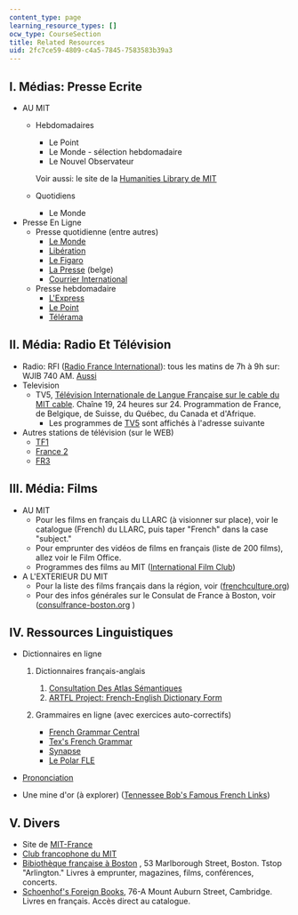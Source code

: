 ```yaml
---
content_type: page
learning_resource_types: []
ocw_type: CourseSection
title: Related Resources
uid: 2fc7ce59-4809-c4a5-7845-7583583b39a3
---
```


I. Médias: Presse Ecrite
------------------------

*   AU MIT
    *   Hebdomadaires
        
        *   Le Point
        *   Le Monde - sélection hebdomadaire
        *   Le Nouvel Observateur
        
        Voir aussi: le site de la [Humanities Library de MIT](http://libraries.mit.edu/news/category/subject-areas/humanities/)
        
    *   Quotidiens
        *   Le Monde
*   Presse En Ligne
    *   Presse quotidienne (entre autres)
        *   [Le Monde](http://www.lemonde.fr/)
        *   [Libération](http://www.liberation.com/)
        *   [Le Figaro](http://www.lefigaro.fr/)
        *   [La Presse](http://www.jfb.be/) (belge)
        *   [Courrier International](http://pmb.cereq.fr/index.php?lvl=notice_display&id=187)
    *   Presse hebdomadaire
        *   [L'Express](http://www.lexpress.fr/Express/)
        *   [Le Point](http://www.lepoint.fr/)
        *   [Télérama](http://www.telerama.fr/)

II. Média: Radio Et Télévision
------------------------------

*   Radio: RFI ([Radio France International](http://www.rfi.fr/)): tous les matins de 7h à 9h sur: WJIB 740 AM. [Aussi](http://www.rfi.fr/)
*   Television
    *   TV5, [Télévision Internationale de Langue Française sur le cable du MIT cable](http://www.campustelevideo.com/). Chaîne 19, 24 heures sur 24. Programmation de France, de Belgique, de Suisse, du Québec, du Canada et d'Afrique.
        *   Les programmes de [TV5](http://www.tv5.org/) sont affichés à l'adresse suivante
*   Autres stations de télévision (sur le WEB)
    *   [TF1](http://www.tf1.fr/)
    *   [France 2](http://www.france2.fr/)
    *   [FR3](http://www.france3.fr/)

III. Média: Films
-----------------

*   AU MIT
    *   Pour les films en français du LLARC (à visionner sur place), voir le catalogue (French) du LLARC, puis taper "French" dans la case "subject."
    *   Pour emprunter des vidéos de films en français (liste de 200 films), allez voir le Film Office.
    *   Programmes des films au MIT ([International Film Club](http://web.mit.edu/ifilm/www/))
*   A L'EXTERIEUR DU MIT
    *   Pour la liste des films français dans la région, voir ([frenchculture.org](http://www.frenchculture.org/))
    *   Pour des infos générales sur le Consulat de France à Boston, voir ([consulfrance-boston.org](http://www.consulfrance-boston.org/) )

IV. Ressources Linguistiques
----------------------------

*   Dictionnaires en ligne  
      
    1.  Dictionnaires français-anglais  
          
        1.  [Consultation Des Atlas Sémantiques](http://dico.isc.cnrs.fr/)
        2.  [ARTFL Project: French-English Dictionary Form](https://artfl-project.uchicago.edu/)
    2.  Grammaires en ligne (avec exercices auto-correctifs)
        *   [French Grammar Central](http://www.utm.edu/staff/globeg/gramm.shtml)
        *   [Tex's French Grammar](http://www.laits.utexas.edu/tex/gr/)
        *   [Synapse](https://www.cordial.fr/grammaire/grammaire/GTM_0.htm)
        *   [Le Polar FLE](http://www.polarfle.com/)
*   [Prononciation](http://www.jump-gate.com/languages/french/french1.html)
*   Une mine d'or (à explorer) ([Tennessee Bob's Famous French Links](http://www.utm.edu/staff/bobp/french/french.html))

V. Divers
---------

*   Site de [MIT-France](https://misti.mit.edu/mit-france)
*   [Club francophone du MIT](http://web.mit.edu/francophone/www/index.html)
*   [Bibiothèque française à Boston](http://www.frenchlib.org/) , 53 Marlborough Street, Boston. Tstop "Arlington." Livres à emprunter, magazines, films, conférences, concerts.
*   [Schoenhof's Foreign Books](http://www.schoenhofs.com/), 76-A Mount Auburn Street, Cambridge. Livres en français. Accès direct au catalogue.